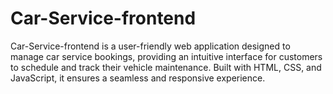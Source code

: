 # Car-Service-frontend
Car-Service-frontend is a user-friendly web application designed to manage car service bookings, providing an intuitive interface for customers to schedule and track their vehicle maintenance. Built with HTML, CSS, and JavaScript, it ensures a seamless and responsive experience.
